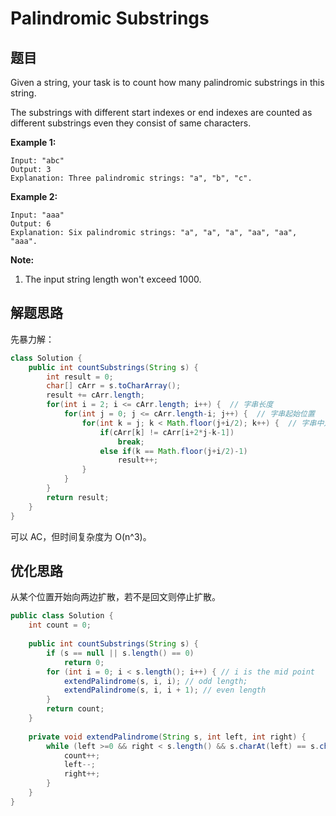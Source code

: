 # Palindromic Substrings

## 题目

 Given a string, your task is to count how many palindromic substrings in this string.

The substrings with different start indexes or end indexes are counted as different substrings even they consist of same characters.

**Example 1:**

```
Input: "abc"
Output: 3
Explanation: Three palindromic strings: "a", "b", "c".
```

**Example 2:**

```
Input: "aaa"
Output: 6
Explanation: Six palindromic strings: "a", "a", "a", "aa", "aa", "aaa".
```

**Note:**

1. The input string length won't exceed 1000.


## 解题思路

先暴力解：

```java
class Solution {
    public int countSubstrings(String s) {
        int result = 0;
        char[] cArr = s.toCharArray();
        result += cArr.length;
        for(int i = 2; i <= cArr.length; i++) {  // 字串长度
            for(int j = 0; j <= cArr.length-i; j++) {  // 字串起始位置
                for(int k = j; k < Math.floor(j+i/2); k++) {  // 字串中对比位置
                    if(cArr[k] != cArr[i+2*j-k-1])
                        break;
                    else if(k == Math.floor(j+i/2)-1)
                        result++;
                }
            }
        }
        return result;
    }
}
```

可以 AC，但时间复杂度为 O(n^3)。

## 优化思路

从某个位置开始向两边扩散，若不是回文则停止扩散。

```java
public class Solution {
    int count = 0;
    
    public int countSubstrings(String s) {
        if (s == null || s.length() == 0) 
            return 0;
        for (int i = 0; i < s.length(); i++) { // i is the mid point
            extendPalindrome(s, i, i); // odd length;
            extendPalindrome(s, i, i + 1); // even length
        }
        return count;
    }
    
    private void extendPalindrome(String s, int left, int right) {
        while (left >=0 && right < s.length() && s.charAt(left) == s.charAt(right)) {
            count++; 
            left--; 
            right++;
        }
    }
}
```